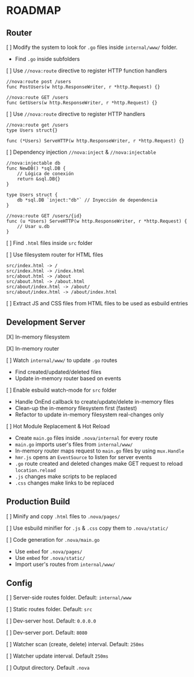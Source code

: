 # ROADMAP

## Router

[ ] Modify the system to look for `.go` files inside `internal/www/` folder.
- Find `.go` inside subfolders

[ ] Use `//nova:route` directive to register HTTP function handlers
```
//nova:route post /users
func PostUsers(w http.ResponseWriter, r *http.Request) {}

//nova:route GET /users
func GetUsers(w http.ResponseWriter, r *http.Request) {}
```

[ ] Use `//nova:route` directive to register HTTP handlers
```
//nova:route get /users
type Users struct{}

func (*Users) ServeHTTP(w http.ResponseWriter, r *http.Request) {}
```

[ ] Dependency injection `//nova:inject` & `//nova:injectable`
```
//nova:injectable db
func NewDB() *sql.DB {
    // Lógica de conexión
    return &sql.DB{}
}

type Users struct {
    db *sql.DB `inject:"db"` // Inyección de dependencia
}

//nova:route GET /users/{id}
func (u *Users) ServeHTTP(w http.ResponseWriter, r *http.Request) {
    // Usar u.db
}
```

[ ] Find `.html` files inside `src` folder

[ ] Use filesystem router for HTML files
```
src/index.html -> /
src/index.html -> /index.html
src/about.html -> /about
src/about.html -> /about.html
src/about/index.html -> /about/
src/about/index.html -> /about/index.html
```

[ ] Extract JS and CSS files from HTML files to be used as esbuild entries

## Development Server

[X] In-memory filesystem

[X] In-memory router

[ ] Watch `internal/www/` to update `.go` routes
- Find created/updated/deleted files
- Update in-memory router based on events

[ ] Enable esbuild watch-mode for `src` folder
- Handle OnEnd callback to create/update/delete in-memory files
- Clean-up the in-memory filesystem first (fastest)
- Refactor to update in-memory filesystem real-changes only

[ ] Hot Module Replacement & Hot Reload
- Create `main.go` files inside `.nova/internal` for every route
- `main.go` imports user's files from `internal/www/`
- In-memory router maps request to `main.go` files by using `mux.Handle`
- `hmr.js` opens an `EventSource` to listen for server events
- `.go` route created and deleted changes make GET request to reload `location.reload`
- `.js` changes make scripts to be replaced
- `.css` changes make links to be replaced

## Production Build

[ ] Minify and copy `.html` files to `.nova/pages/`

[ ] Use esbuild minifier for `.js` & `.css` copy them to `.nova/static/`

[ ] Code generation for `.nova/main.go`
- Use `embed` for `.nova/pages/`
- Use `embed` for `.nova/static/`
- Import user's routes from `internal/www/`

## Config

[ ] Server-side routes folder. Default: `internal/www`

[ ] Static routes folder. Default: `src`

[ ] Dev-server host. Default: `0.0.0.0`

[ ] Dev-server port. Default: `8080`

[ ] Watcher scan (create, delete) interval. Default: `250ms`

[ ] Watcher update interval. Default `250ms`

[ ] Output directory. Default `.nova`
